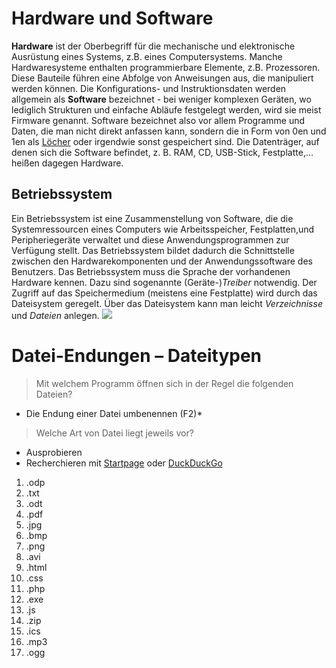 # Hardware und Software
**Hardware** ist der Oberbegriff für die mechanische und elektronische Ausrüstung eines Systems, z.B. eines Computersystems.
Manche Hardwaresysteme enthalten programmierbare Elemente, z.B. Prozessoren. Diese Bauteile führen eine Abfolge von Anweisungen aus, die manipuliert werden können. Die Konfigurations- und Instruktionsdaten werden allgemein als **Software** bezeichnet - bei weniger komplexen Geräten, wo lediglich Strukturen und einfache Abläufe festgelegt werden, wird sie meist Firmware genannt. Software bezeichnet also vor allem Programme und Daten, die man nicht direkt anfassen kann, sondern die in Form von 0en und 1en als [Löcher] oder irgendwie sonst gespeichert sind. Die Datenträger, auf denen sich die Software befindet, z. B. RAM, CD, USB-Stick, Festplatte,... heißen dagegen Hardware.

[Löcher]:https://upload.wikimedia.org/wikipedia/commons/thumb/7/75/Lochkarte_Tanzorgel.jpg/330px-Lochkarte_Tanzorgel.jpg

## Betriebssystem
Ein Betriebssystem ist eine Zusammenstellung von Software, die die Systemressourcen eines Computers wie Arbeitsspeicher, Festplatten,und Peripheriegeräte verwaltet und diese Anwendungsprogrammen zur Verfügung stellt. Das Betriebssystem bildet dadurch die Schnittstelle zwischen den Hardwarekomponenten und der Anwendungssoftware des Benutzers. Das Betriebssystem muss die Sprache der vorhandenen Hardware kennen. Dazu sind sogenannte (Geräte-)*Treiber* notwendig. Der Zugriff auf das Speichermedium (meistens eine Festplatte) wird durch das Dateisystem geregelt. Über das Dateisystem kann man leicht *Verzeichnisse* und *Dateien* anlegen.
![](https://upload.wikimedia.org/wikipedia/commons/6/66/Operating_system_placement-de.svg)

# Datei-Endungen – Dateitypen
> Mit welchem Programm öffnen sich in der Regel die folgenden Dateien? 

* Die Endung einer Datei umbenennen (F2)*

>Welche Art von Datei liegt jeweils vor?

* Ausprobieren
* Recherchieren mit [Startpage] oder [DuckDuckGo]

[Startpage]: https://startpage.com
[DuckDuckGo]: https://duckduckgo.com

1. .odp
1. .txt
1. .odt
1. .pdf
1. .jpg
1. .bmp
1. .png
1. .avi
1. .html
1. .css
1. .php
1. .exe
1. .js
1. .zip
1. .ics
1. .mp3
1. .ogg
